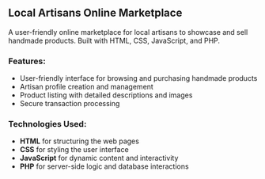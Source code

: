## Local Artisans Online Marketplace

A user-friendly online marketplace for local artisans to showcase and sell handmade products. Built with HTML, CSS, JavaScript, and PHP.

### Features:
- User-friendly interface for browsing and purchasing handmade products
- Artisan profile creation and management
- Product listing with detailed descriptions and images
- Secure transaction processing

### Technologies Used:
- **HTML** for structuring the web pages
- **CSS** for styling the user interface
- **JavaScript** for dynamic content and interactivity
- **PHP** for server-side logic and database interactions
